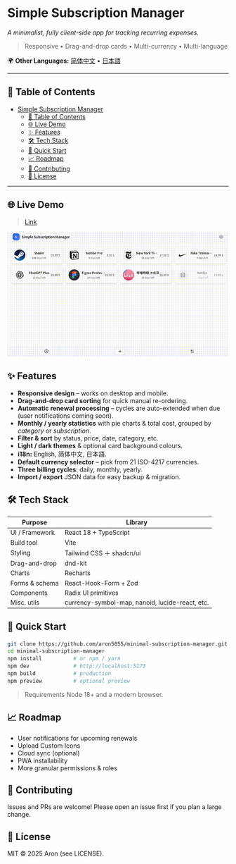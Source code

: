# Simple Subscription Manager

*A minimalist, fully client-side app for tracking recurring expenses.*

> Responsive • Drag-and-drop cards • Multi-currency • Multi-language

🌍 **Other Languages:** [简体中文](docs/README.zh-CN.md) • [日本語](docs/README.ja.md)

---

## 📖 Table of Contents
- [Simple Subscription Manager](#simple-subscription-manager)
  - [📖 Table of Contents](#-table-of-contents)
  - [🌐 Live Demo](#-live-demo)
  - [✨ Features](#-features)
  - [🛠️ Tech Stack](#️-tech-stack)
  - [🚀 Quick Start](#-quick-start)
  - [📈 Roadmap](#-roadmap)
  - [🤝 Contributing](#-contributing)
  - [📄 License](#-license)

---

## 🌐 Live Demo
> [Link](https://minimal-subscription-manager.vercel.app/)

<p align="center">
  <img src="assets/demo.gif" width="600"/>
</p>


## ✨ Features
- **Responsive design** – works on desktop and mobile.
- **Drag-and-drop card sorting** for quick manual re-ordering.
- **Automatic renewal processing** – cycles are auto-extended when due (user notifications coming soon).
- **Monthly / yearly statistics** with pie charts & total cost, grouped by *category* or *subscription*.
- **Filter & sort** by status, price, date, category, etc.
- **Light / dark themes** & optional card background colours.
- **i18n:** English, 简体中文, 日本語.
- **Default currency selector** – pick from 21 ISO-4217 currencies.
- **Three billing cycles**: daily, monthly, yearly.
- **Import / export** JSON data for easy backup & migration.


## 🛠️ Tech Stack
| Purpose | Library |
|---------|---------|
| UI / Framework | React 18 + TypeScript |
| Build tool     | Vite |
| Styling        | Tailwind CSS ＋ shadcn/ui |
| Drag-and-drop  | dnd-kit |
| Charts         | Recharts |
| Forms & schema | React-Hook-Form + Zod |
| Components     | Radix UI primitives |
| Misc. utils    | currency-symbol-map, nanoid, lucide-react, etc. |

## 🚀 Quick Start
```bash
git clone https://github.com/aron5055/minimal-subscription-manager.git
cd minimal-subscription-manager
npm install          # or npm / yarn
npm dev              # http://localhost:5173
npm build            # production
npm preview          # optional preview
```
> Requirements Node 18+ and a modern browser.

## 📈 Roadmap
- User notifications for upcoming renewals
- Upload Custom Icons
- Cloud sync (optional)
- PWA installability
- More granular permissions & roles

## 🤝 Contributing
Issues and PRs are welcome! Please open an issue first if you plan a large change.

## 📄 License
MIT © 2025 Aron (see LICENSE).